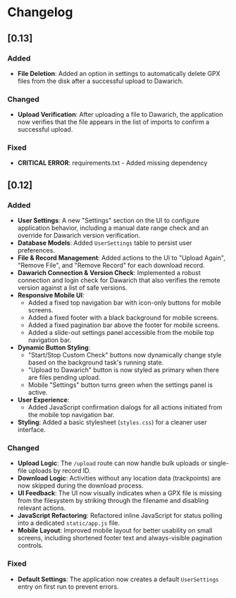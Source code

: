 # Changelog

## [0.13]
### Added
- **File Deletion**: Added an option in settings to automatically delete GPX files from the disk after a successful upload to Dawarich.

### Changed
- **Upload Verification**: After uploading a file to Dawarich, the application now verifies that the file appears in the list of imports to confirm a successful upload.

### Fixed
- **CRITICAL ERROR**: requirements.txt - Added missing dependency


## [0.12]
### Added
- **User Settings**: A new "Settings" section on the UI to configure application behavior, including a manual date range check and an override for Dawarich version verification.
- **Database Models**: Added `UserSettings` table to persist user preferences.
- **File & Record Management**: Added actions to the UI to "Upload Again", "Remove File", and "Remove Record" for each download record.
- **Dawarich Connection & Version Check**: Implemented a robust connection and login check for Dawarich that also verifies the remote version against a list of safe versions.
- **Responsive Mobile UI**:
    - Added a fixed top navigation bar with icon-only buttons for mobile screens.
    - Added a fixed footer with a black background for mobile screens.
    - Added a fixed pagination bar above the footer for mobile screens.
    - Added a slide-out settings panel accessible from the mobile top navigation bar.
- **Dynamic Button Styling**:
    - "Start/Stop Custom Check" buttons now dynamically change style based on the background task's running state.
    - "Upload to Dawarich" button is now styled as primary when there are files pending upload.
    - Mobile "Settings" button turns green when the settings panel is active.
- **User Experience**:
    - Added JavaScript confirmation dialogs for all actions initiated from the mobile top navigation bar.
- **Styling**: Added a basic stylesheet (`styles.css`) for a cleaner user interface.

### Changed
- **Upload Logic**: The `/upload` route can now handle bulk uploads or single-file uploads by record ID.
- **Download Logic**: Activities without any location data (trackpoints) are now skipped during the download process.
- **UI Feedback**: The UI now visually indicates when a GPX file is missing from the filesystem by striking through the filename and disabling relevant actions.
- **JavaScript Refactoring**: Refactored inline JavaScript for status polling into a dedicated `static/app.js` file.
- **Mobile Layout**: Improved mobile layout for better usability on small screens, including shortened footer text and always-visible pagination controls.

### Fixed
- **Default Settings**: The application now creates a default `UserSettings` entry on first run to prevent errors.
